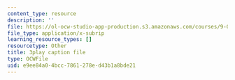 ```yaml
---
content_type: resource
description: ''
file: https://ol-ocw-studio-app-production.s3.amazonaws.com/courses/9-00-introduction-to-psychology-fall-2004/e9ee84a04bcc7861278ed43b1a8bde21_10510.srt
file_type: application/x-subrip
learning_resource_types: []
resourcetype: Other
title: 3play caption file
type: OCWFile
uid: e9ee84a0-4bcc-7861-278e-d43b1a8bde21
---
```

